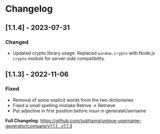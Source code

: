 # Changelog

## [1.1.4] - 2023-07-31

### Changed

- Updated crypto library usage: Replaced `window.crypto` with Node.js `crypto` module for server-side compatibility.

## [1.1.3] - 2022-11-06

### Fixed

- Removal of some explicit words from the two dictionaries
- Fixed a small spelling mistake Retrive -> Retrieve
- Put adjective in first position before noun in generateUsername

**Full Changelog**: https://github.com/subhamg/unique-username-generator/compare/v1.1.1...v1.1.3
